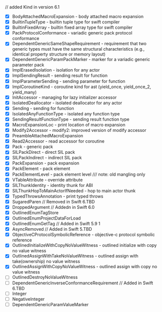 // added Kind in version 6.1
- [x] BodyAttachedMacroExpansion - body attached macro expansion
- [x] BuiltinTupleType - builtin tuple type for swift compiler
- [x] BuiltinFixedArray - builtin fixed array type for swift compiler
- [x] PackProtocolConformance - variadic generic pack protocol conformance
- [x] DependentGenericSameShapeRequirement - requirement that two generic types must have the same structural characteristics (e.g., identical property structure or memory layout)
- [x] DependentGenericParamPackMarker - marker for a variadic generic parameter pack
- [x] ImplErasedIsolation - isolation for any actor
- [x] ImplSendingResult - sending result for function
- [x] ImplParameterSending - sending parameter for function
- [x] ImplCoroutineKind - coroutine kind for ast (yield_once, yield_once_2, yield_many)
- [x] InitAccessor - managing for lazy initializer accessor
- [x] IsolatedDeallocator - isolated deallocator for any actor
- [x] Sending - sending for function
- [x] IsolatedAnyFunctionType - isolated any function type
- [x] SendingResultFunctionType - sending result function type
- [x] MacroExpansionLoc - print location of macro expansion
- [x] Modify2Accessor - modify2: improved version of modify accessor
- [x] PreambleAttachedMacroExpansion
- [x] Read2Accessor - read accessor for coroutine
- [x] Pack - generic pack
- [x] SILPackDirect - direct SIL pack
- [x] SILPackIndirect - indirect SIL pack
- [x] PackExpansion - pack expansion
- [x] PackElement - pack element
- [x] PackElementLevel - pack element level
/// note: old mangling only
- [x] VTableAttribute - override attribute
- [x] SILThunkIdentity - identity thunk for ABI
- [x] SILThunkHopToMainActorIfNeeded - hop to main actor thunk
- [x] TypedThrowsAnnotation - print typed throws
- [x] SugaredParen // Removed in Swift 6.TBD
- [x] DroppedArgument
// Addedn in Swift 6.0
- [x] OutlinedEnumTagStore
- [x] OutlinedEnumProjectDataForLoad
- [x] OutlinedEnumGetTag
// Added in Swift 5.9 1
- [x] AsyncRemoved
// Added in Swift 5.TBD
- [x] ObjectiveCProtocolSymbolicReference - objective-c protocol symbolic reference
- [x] OutlinedInitializeWithCopyNoValueWitness - outlined initialize with copy no value witness
- [x] OutlinedAssignWithTakeNoValueWitness - outlined assign with take(ownership) no value witness
- [x] OutlinedAssignWithCopyNoValueWitness - outlined assign with copy no value witness
- [ ] OutlinedDestroyNoValueWitness
- [ ] DependentGenericInverseConformanceRequirement
// Added in Swift 6.TBD
- [ ] Integer
- [ ] NegativeInteger
- [ ] DependentGenericParamValueMarker
